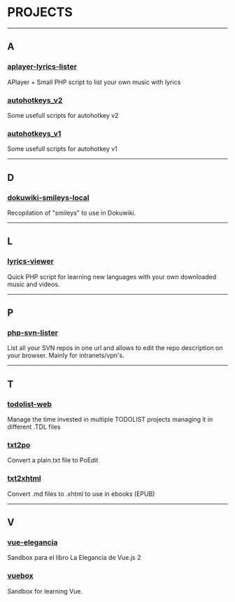 # PROJECTS

----
## A

### [aplayer-lyrics-lister](https://github.com/davidjimenez75/aplayer-lyrics-lister)
APlayer + Small PHP script to list your own music with lyrics

### [autohotkeys_v2](https://github.com/davidjimenez75/autohotkeys_v2)
Some usefull scripts for autohotkey v2

### [autohotkeys_v1](https://github.com/davidjimenez75/autohotkeys_v1)
Some usefull scripts for autohotkey v1

----
## D

### [dokuwiki-smileys-local](https://github.com/davidjimenez75/dokuwiki-smileys-local)
Recopilation of "smileys" to use in Dokuwiki.

----
## L

### [lyrics-viewer](https://github.com/davidjimenez75/lyrics-viewer)
Quick PHP script for learning new languages with your own downloaded music and videos.

----
## P

### [php-svn-lister](https://github.com/davidjimenez75/php-svn-lister)
List all your SVN repos in one url and allows to edit the repo description on your browser. Mainly for intranets/vpn's.

----
## T

### [todolist-web](https://github.com/davidjimenez75/todolist-web)
Manage the time invested in multiple TODOLIST projects managing it in different .TDL files

### [txt2po](https://github.com/davidjimenez75/txt2po)
Convert a plain.txt file to PoEdit

### [txt2xhtml](https://github.com/davidjimenez75/txt2xhtml)
Convert .md files to .xhtml to use in ebooks (EPUB)

----
## V

### [vue-elegancia](https://github.com/davidjimenez75/vue-elegancia)
Sandbox para el libro La Elegancia de Vue.js 2

### [vuebox](https://github.com/davidjimenez75/vuebox)
Sandbox for learning Vue.









